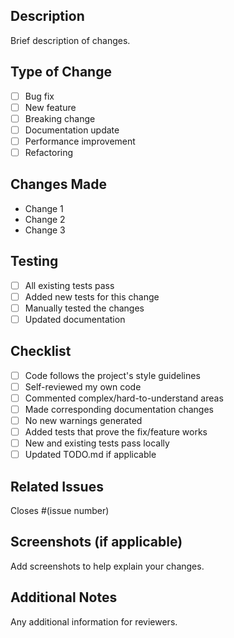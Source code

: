 ## Description
Brief description of changes.

## Type of Change
- [ ] Bug fix
- [ ] New feature
- [ ] Breaking change
- [ ] Documentation update
- [ ] Performance improvement
- [ ] Refactoring

## Changes Made
- Change 1
- Change 2
- Change 3

## Testing
- [ ] All existing tests pass
- [ ] Added new tests for this change
- [ ] Manually tested the changes
- [ ] Updated documentation

## Checklist
- [ ] Code follows the project's style guidelines
- [ ] Self-reviewed my own code
- [ ] Commented complex/hard-to-understand areas
- [ ] Made corresponding documentation changes
- [ ] No new warnings generated
- [ ] Added tests that prove the fix/feature works
- [ ] New and existing tests pass locally
- [ ] Updated TODO.md if applicable

## Related Issues
Closes #(issue number)

## Screenshots (if applicable)
Add screenshots to help explain your changes.

## Additional Notes
Any additional information for reviewers.
